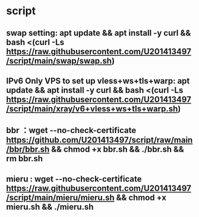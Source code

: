 # script
## swap setting: apt update && apt install -y curl && bash <(curl -Ls https://raw.githubusercontent.com/U201413497/script/main/swap/swap.sh)
## IPv6 Only VPS to set up vless+ws+tls+warp: apt update && apt install -y curl && bash <(curl -Ls https://raw.githubusercontent.com/U201413497/script/main/xray/v6+vless+ws+tls+warp.sh)
## bbr ：wget --no-check-certificate https://github.com/U201413497/script/raw/main/bbr/bbr.sh && chmod +x bbr.sh && ./bbr.sh && rm bbr.sh
## mieru : wget --no-check-certificate https://raw.githubusercontent.com/U201413497/script/main/mieru/mieru.sh && chmod +x mieru.sh && ./mieru.sh
